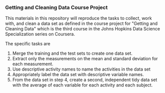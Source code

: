 ### Getting and Cleaning Data Course Project

This materials in this repository will reproduce the tasks to collect, work
with, and clean a data set as defined in the course project for "Getting and
Cleaning Data" which is the third course in the Johns Hopkins Data Science
Specialization series on Coursera.

The specific tasks are

1. Merge the training and the test sets to create one data set.
2. Extract only the measurements on the mean and standard deviation for each
   measurement.
3. Use descriptive activity names to name the activities in the data set
4. Appropriately label the data set with descriptive variable names. 
5. From the data set in step 4, create a second, independent tidy data set
   with the average of each variable for each activity and each subject.
